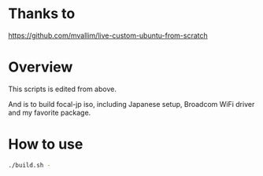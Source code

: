 # Thanks to

https://github.com/mvallim/live-custom-ubuntu-from-scratch

# Overview

This scripts is edited from above.

And is to build focal-jp iso, including Japanese setup, Broadcom WiFi driver and my favorite package.

# How to use

```sh
./build.sh -
```


